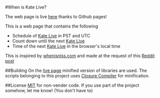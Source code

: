 #When is Kate Live?

The web page is live [here][live page] thanks to Github pages!

This is a web page that contains the following
 - Schedule of [Kate Live] in PST and UTC
 - Count down until the next [Kate Live]
 - Time of the next [Kate Live] in the browser's local time

This is inspired by [whenisnlss.com](http://whenisnlss.com/) and made at the request of this [Reddit post]

##Building
On the [live page] minified version of libraries are used. The scripts belonging to this project uses [Closure Compiler]
for minification.

##License
[MIT](LICENSE.txt) for non-vender code.
If you use part of the project somehow, let me know! (You don't have to)

[Reddit post]: http://www.reddit.com/r/KateArmy/comments/2a8gna/can_we_get_something_like_whenisnlsscom/
[live page]: http://xrxr.github.io/WhenIsKateLive/
[Kate Live]: http://www.twitch.tv/lovelymomo
[Closure Compiler]: https://developers.google.com/closure/compiler/